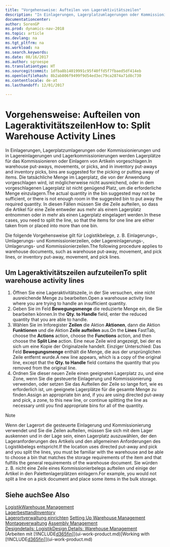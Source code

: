 ```yaml
---
title: "Vorgehensweise: Aufteilen von Lageraktivitätszeilen"
description: "In Einlagerungen, Lagerplatzumlagerungen oder Kommissionierungen und in Lagereinlagerungen und Lagerkommissionierungen werden Lagerplätze für das Kommissionieren oder Einlagern von Artikeln vorgeschlagen. Die tatsächliche Menge im Lagerplatz, die von der Anwendung vorgeschlagen wird, ist möglicherweise nicht ausreichend, oder in dem vorgeschlagenen Lagerplatz ist nicht genügend Platz, um die erforderliche Menge einzulagern. In diesen Fällen müssen Sie die Zeile aufteilen, so dass die Artikel für eine Zeile entweder aus mehr als einem Lagerplatz entnommen oder in mehr als einen Lagerplatz eingelagert werden."
documentationcenter: 
author: SorenGP
ms.prod: dynamics-nav-2018
ms.topic: article
ms.devlang: na
ms.tgt_pltfrm: na
ms.workload: na
ms.search.keywords: 
ms.date: 08/16/2017
ms.author: sgroespe
ms.translationtype: HT
ms.sourcegitcommit: 1dfba8b14019991c95f40ffd5f7fbaed5df414eb
ms.openlocfilehash: 8b2ab806f9499f9d54ed3ec79ca2874a71d8c730
ms.contentlocale: de-at
ms.lasthandoff: 12/01/2017

---
```

# <a name="how-to-split-warehouse-activity-lines"></a><span data-ttu-id="0bd2d-105">Vorgehensweise: Aufteilen von Lageraktivitätszeilen</span><span class="sxs-lookup"><span data-stu-id="0bd2d-105">How to: Split Warehouse Activity Lines</span></span>
<span data-ttu-id="0bd2d-106">In Einlagerungen, Lagerplatzumlagerungen oder Kommissionierungen und in Lagereinlagerungen und Lagerkommissionierungen werden Lagerplätze für das Kommissionieren oder Einlagern von Artikeln vorgeschlagen.</span><span class="sxs-lookup"><span data-stu-id="0bd2d-106">In warehouse put-aways, movements, or picks, and in inventory put-aways and inventory picks, bins are suggested for the picking or putting away of items.</span></span> <span data-ttu-id="0bd2d-107">Die tatsächliche Menge im Lagerplatz, die von der Anwendung vorgeschlagen wird, ist möglicherweise nicht ausreichend, oder in dem vorgeschlagenen Lagerplatz ist nicht genügend Platz, um die erforderliche Menge einzulagern.</span><span class="sxs-lookup"><span data-stu-id="0bd2d-107">The actual quantity in the bin suggested may not be sufficient, or there is not enough room in the suggested bin to put away the required quantity.</span></span> <span data-ttu-id="0bd2d-108">In diesen Fällen müssen Sie die Zeile aufteilen, so dass die Artikel für eine Zeile entweder aus mehr als einem Lagerplatz entnommen oder in mehr als einen Lagerplatz eingelagert werden.</span><span class="sxs-lookup"><span data-stu-id="0bd2d-108">In these cases, you need to split the line, so that the items for one line are either taken from or placed into more than one bin.</span></span>  

<span data-ttu-id="0bd2d-109">Die folgende Vorgehensweise gilt für Logistikbelege, z. B. Einlagerungs-, Umlagerungs- und Kommissionierzeilen, oder Lagereinlagerungs-, Umlagerungs- und Kommissionierzeilen.</span><span class="sxs-lookup"><span data-stu-id="0bd2d-109">The following procedure applies to warehouse documents, such as warehouse put-away, movement, and pick lines, or inventory put-away, movement, and pick lines.</span></span>  

## <a name="to-split-warehouse-activity-lines"></a><span data-ttu-id="0bd2d-110">Um Lageraktivitätszeilen aufzuteilen</span><span class="sxs-lookup"><span data-stu-id="0bd2d-110">To split warehouse activity lines</span></span>  
1.  <span data-ttu-id="0bd2d-111">Öffnen Sie eine Lageraktivitätszeile, in der Sie versuchen, eine nicht ausreichende Menge zu bearbeiten.</span><span class="sxs-lookup"><span data-stu-id="0bd2d-111">Open a warehouse activity line where you are trying to handle an insufficient quantity.</span></span>  
2.  <span data-ttu-id="0bd2d-112">Geben Sie im Feld **Bewegungsmenge** die reduzierte Menge ein, die Sie bearbeiten können.</span><span class="sxs-lookup"><span data-stu-id="0bd2d-112">In the **Qty. to Handle** field, enter the reduced quantity that you are able to handle.</span></span>  
3.  <span data-ttu-id="0bd2d-113">Wählen Sie im Inforegister **Zeilen** die Aktion **Aktionen**, dann die Aktion **Funktionen** und die Aktion **Zeile aufteilen** aus.</span><span class="sxs-lookup"><span data-stu-id="0bd2d-113">On the **Lines** FastTab, choose the **Actions** action, choose the **Functions** action, and then choose the **Split Line** action.</span></span> <span data-ttu-id="0bd2d-114">Eine neue Zeile wird angezeigt, bei der es sich um eine Kopie der Originalzeile handelt. Einziger Unterschied: Das Feld **Bewegungsmenge** enthält die Menge, die aus der ursprünglichen Zeile entfernt wurde.</span><span class="sxs-lookup"><span data-stu-id="0bd2d-114">A new line appears, which is a copy of the original line, except that the **Qty. to Handle** field contains the quantity that you removed from the original line.</span></span>  
4.  <span data-ttu-id="0bd2d-115">Ordnen Sie dieser neuen Zeile einen geeigneten Lagerplatz zu, und eine Zone, wenn Sie die gesteuerte Einlagerung und Kommissionierung verwenden, oder setzen Sie das Aufteilen der Zeile so lange fort, wie es erforderlich ist, um geeignete Lagerplätze für die gesamte Menge zu finden.</span><span class="sxs-lookup"><span data-stu-id="0bd2d-115">Assign an appropriate bin and, if you are using directed put-away and pick, a zone, to this new line, or continue splitting the line as necessary until you find appropriate bins for all of the quantity.</span></span>  

> [!NOTE]  
>  <span data-ttu-id="0bd2d-116">Wenn der Lagerort die gesteuerte Einlagerung und Kommissionierung verwendet und Sie die Zeilen aufteilen, müssen Sie sich mit dem Lager auskennen und in der Lage sein, einen Lagerplatz auszuwählen, der den Lageranforderungen des Artikels und den allgemeinen Anforderungen des Logistikbelegs entspricht.</span><span class="sxs-lookup"><span data-stu-id="0bd2d-116">If the location uses directed put-away and pick and you split the lines, you must be familiar with the warehouse and be able to choose a bin that matches the storage requirements of the item and that fulfills the general requirements of the warehouse document.</span></span> <span data-ttu-id="0bd2d-117">Sie würden z. B. nicht eine Zeile eines Kommissionierbelegs aufteilen und einige der Artikel in den Palettenlagerplätzen einlagern.</span><span class="sxs-lookup"><span data-stu-id="0bd2d-117">For example, you would not split a line on a pick document and place some items in the bulk storage.</span></span>  

## <a name="see-also"></a><span data-ttu-id="0bd2d-118">Siehe auch</span><span class="sxs-lookup"><span data-stu-id="0bd2d-118">See Also</span></span>  
[<span data-ttu-id="0bd2d-119">Logistik</span><span class="sxs-lookup"><span data-stu-id="0bd2d-119">Warehouse Management</span></span>](warehouse-manage-warehouse.md)  
[<span data-ttu-id="0bd2d-120">Lagerbesttand</span><span class="sxs-lookup"><span data-stu-id="0bd2d-120">Inventory</span></span>](inventory-manage-inventory.md)  
<span data-ttu-id="0bd2d-121">[Lagerortverwaltung einrichten](warehouse-setup-warehouse.md)   </span><span class="sxs-lookup"><span data-stu-id="0bd2d-121">[Setting Up Warehouse Management](warehouse-setup-warehouse.md)   </span></span>  
<span data-ttu-id="0bd2d-122">[Montageverwaltung](assembly-assemble-items.md)  </span><span class="sxs-lookup"><span data-stu-id="0bd2d-122">[Assembly Management](assembly-assemble-items.md)  </span></span>  
[<span data-ttu-id="0bd2d-123">Designdetails: Logistik</span><span class="sxs-lookup"><span data-stu-id="0bd2d-123">Design Details: Warehouse Management</span></span>](design-details-warehouse-management.md)  
<span data-ttu-id="0bd2d-124">[Arbeiten mit [!INCLUDE[d365fin](includes/d365fin_md.md)]](ui-work-product.md)</span><span class="sxs-lookup"><span data-stu-id="0bd2d-124">[Working with [!INCLUDE[d365fin](includes/d365fin_md.md)]](ui-work-product.md)</span></span>


